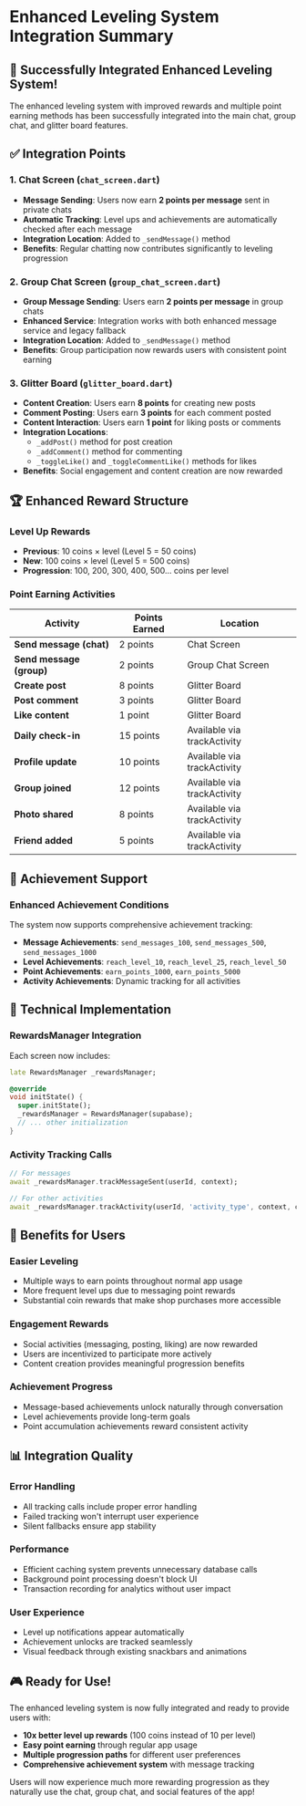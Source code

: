 # Enhanced Leveling System Integration Summary

## 🎉 Successfully Integrated Enhanced Leveling System!

The enhanced leveling system with improved rewards and multiple point earning methods has been successfully integrated into the main chat, group chat, and glitter board features.

## ✅ Integration Points

### 1. **Chat Screen (`chat_screen.dart`)**
- **Message Sending**: Users now earn **2 points per message** sent in private chats
- **Automatic Tracking**: Level ups and achievements are automatically checked after each message
- **Integration Location**: Added to `_sendMessage()` method
- **Benefits**: Regular chatting now contributes significantly to leveling progression

### 2. **Group Chat Screen (`group_chat_screen.dart`)**
- **Group Message Sending**: Users earn **2 points per message** in group chats
- **Enhanced Service**: Integration works with both enhanced message service and legacy fallback
- **Integration Location**: Added to `_sendMessage()` method
- **Benefits**: Group participation now rewards users with consistent point earning

### 3. **Glitter Board (`glitter_board.dart`)**
- **Content Creation**: Users earn **8 points** for creating new posts
- **Comment Posting**: Users earn **3 points** for each comment posted
- **Content Interaction**: Users earn **1 point** for liking posts or comments
- **Integration Locations**: 
  - `_addPost()` method for post creation
  - `_addComment()` method for commenting
  - `_toggleLike()` and `_toggleCommentLike()` methods for likes
- **Benefits**: Social engagement and content creation are now rewarded

## 🏆 Enhanced Reward Structure

### **Level Up Rewards**
- **Previous**: 10 coins × level (Level 5 = 50 coins)
- **New**: 100 coins × level (Level 5 = 500 coins)
- **Progression**: 100, 200, 300, 400, 500... coins per level

### **Point Earning Activities**
| Activity | Points Earned | Location |
|----------|---------------|----------|
| **Send message (chat)** | 2 points | Chat Screen |
| **Send message (group)** | 2 points | Group Chat Screen |
| **Create post** | 8 points | Glitter Board |
| **Post comment** | 3 points | Glitter Board |
| **Like content** | 1 point | Glitter Board |
| **Daily check-in** | 15 points | Available via trackActivity |
| **Profile update** | 10 points | Available via trackActivity |
| **Group joined** | 12 points | Available via trackActivity |
| **Photo shared** | 8 points | Available via trackActivity |
| **Friend added** | 5 points | Available via trackActivity |

## 🎯 Achievement Support

### **Enhanced Achievement Conditions**
The system now supports comprehensive achievement tracking:

- **Message Achievements**: `send_messages_100`, `send_messages_500`, `send_messages_1000`
- **Level Achievements**: `reach_level_10`, `reach_level_25`, `reach_level_50`
- **Point Achievements**: `earn_points_1000`, `earn_points_5000`
- **Activity Achievements**: Dynamic tracking for all activities

## 🔧 Technical Implementation

### **RewardsManager Integration**
Each screen now includes:
```dart
late RewardsManager _rewardsManager;

@override
void initState() {
  super.initState();
  _rewardsManager = RewardsManager(supabase);
  // ... other initialization
}
```

### **Activity Tracking Calls**
```dart
// For messages
await _rewardsManager.trackMessageSent(userId, context);

// For other activities
await _rewardsManager.trackActivity(userId, 'activity_type', context, customPoints: points);
```

## 🚀 Benefits for Users

### **Easier Leveling**
- Multiple ways to earn points throughout normal app usage
- More frequent level ups due to messaging point rewards
- Substantial coin rewards that make shop purchases more accessible

### **Engagement Rewards**
- Social activities (messaging, posting, liking) are now rewarded
- Users are incentivized to participate more actively
- Content creation provides meaningful progression benefits

### **Achievement Progress**
- Message-based achievements unlock naturally through conversation
- Level achievements provide long-term goals
- Point accumulation achievements reward consistent activity

## 📊 Integration Quality

### **Error Handling**
- All tracking calls include proper error handling
- Failed tracking won't interrupt user experience
- Silent fallbacks ensure app stability

### **Performance**
- Efficient caching system prevents unnecessary database calls
- Background point processing doesn't block UI
- Transaction recording for analytics without user impact

### **User Experience**
- Level up notifications appear automatically
- Achievement unlocks are tracked seamlessly
- Visual feedback through existing snackbars and animations

## 🎮 Ready for Use!

The enhanced leveling system is now fully integrated and ready to provide users with:
- **10x better level up rewards** (100 coins instead of 10 per level)
- **Easy point earning** through regular app usage
- **Multiple progression paths** for different user preferences
- **Comprehensive achievement system** with message tracking

Users will now experience much more rewarding progression as they naturally use the chat, group chat, and social features of the app!
